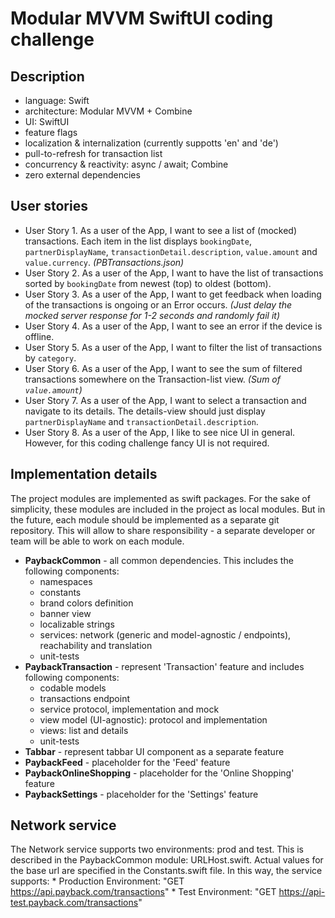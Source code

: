 # Modular MVVM SwiftUI coding challenge

## Description
- language: Swift
- architecture: Modular MVVM + Combine
- UI: SwiftUI
- feature flags
- localization & internalization (currently suppotts 'en' and 'de')
- pull-to-refresh for transaction list
- concurrency & reactivity: async / await; Combine
- zero external dependencies

## User stories
- User Story 1. As a user of the App, I want to see a list of (mocked) transactions. Each item in the list displays `bookingDate`, `partnerDisplayName`, `transactionDetail.description`, `value.amount` and `value.currency`. *(PBTransactions.json)*
- User Story 2. As a user of the App, I want to have the list of transactions sorted by `bookingDate` from newest (top) to oldest (bottom).
- User Story 3. As a user of the App, I want to get feedback when loading of the transactions is ongoing or an Error occurs. *(Just delay the mocked server response for 1-2 seconds and randomly fail it)*
- User Story 4. As a user of the App, I want to see an error if the device is offline.
- User Story 5. As a user of the App, I want to filter the list of transactions by `category`.
- User Story 6. As a user of the App, I want to see the sum of filtered transactions somewhere on the Transaction-list view. *(Sum of `value.amount`)*
- User Story 7. As a user of the App, I want to select a transaction and navigate to its details. The details-view should just display `partnerDisplayName` and `transactionDetail.description`.
- User Story 8. As a user of the App, I like to see nice UI in general. However, for this coding challenge fancy UI is not required.

## Implementation details

The project modules are implemented as swift packages. For the sake of simplicity, these modules are included in the project as local modules. But in the future, each module should be implemented as a separate git repository. This will allow to share responsibility - a separate developer or team will be able to work on each module.

- **PaybackCommon** - all common dependencies. This includes the following components:
	- namespaces
	- constants
	- brand colors definition
	- banner view
	- localizable strings
	- services: network (generic and model-agnostic / endpoints), reachability and translation
	- unit-tests
- **PaybackTransaction** - represent 'Transaction' feature and includes following components:
	- codable models
	- transactions endpoint
	- service protocol, implementation and mock
	- view model (UI-agnostic): protocol and implementation
	- views: list and details
	- unit-tests
- **Tabbar** - represent tabbar UI component as a separate feature
- **PaybackFeed** - placeholder for the 'Feed' feature
- **PaybackOnlineShopping** - placeholder for the 'Online Shopping' feature
- **PaybackSettings** - placeholder for the 'Settings' feature

## Network service
The Network service supports two environments: prod and test. This is described in the PaybackCommon module: URLHost.swift. Actual values for the base url are specified in the Constants.swift file. In this way, the service supports:
	* Production Environment: "GET https://api.payback.com/transactions"
	* Test Environment: "GET https://api-test.payback.com/transactions"
